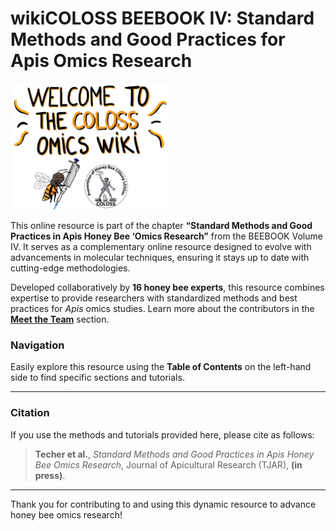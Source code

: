 # **wikiCOLOSS BEEBOOK IV: Standard Methods and Good Practices for Apis Omics Research**

<img src="docs/assets/Manae_sketches-COLOSS.jpg" alt="wikiCOLOSS" style="width:50%;">

This online resource is part of the chapter **“Standard Methods and Good Practices in Apis Honey Bee ‘Omics Research”** from the BEEBOOK Volume IV. It serves as a complementary online resource designed to evolve with advancements in molecular techniques, ensuring it stays up to date with cutting-edge methodologies.

Developed collaboratively by **16 honey bee experts**, this resource combines expertise to provide researchers with standardized methods and best practices for *Apis* omics studies. Learn more about the contributors in the **[Meet the Team](https://maevatecher.github.io/standard-methods-apis-omics/theteam/)** section.

### **Navigation**
Easily explore this resource using the **Table of Contents** on the left-hand side to find specific sections and tutorials.

---

### **Citation**
If you use the methods and tutorials provided here, please cite as follows:

> **Techer et al.**, *Standard Methods and Good Practices in Apis Honey Bee Omics Research*, Journal of Apicultural Research (TJAR), **(in press)**.

---

Thank you for contributing to and using this dynamic resource to advance honey bee omics research!
